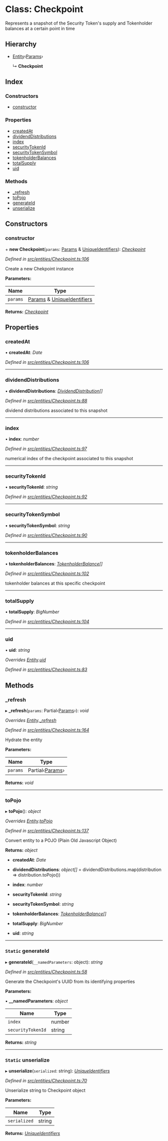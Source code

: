 # Class: Checkpoint

Represents a snapshot of the Security Token's supply and Tokenholder balances at a certain point in time

## Hierarchy

* [Entity](_entities_entity_.entity.md)‹[Params](../interfaces/_entities_checkpoint_.params.md)›

  ↳ **Checkpoint**

## Index

### Constructors

* [constructor](_entities_checkpoint_.checkpoint.md#constructor)

### Properties

* [createdAt](_entities_checkpoint_.checkpoint.md#createdat)
* [dividendDistributions](_entities_checkpoint_.checkpoint.md#dividenddistributions)
* [index](_entities_checkpoint_.checkpoint.md#index)
* [securityTokenId](_entities_checkpoint_.checkpoint.md#securitytokenid)
* [securityTokenSymbol](_entities_checkpoint_.checkpoint.md#securitytokensymbol)
* [tokenholderBalances](_entities_checkpoint_.checkpoint.md#tokenholderbalances)
* [totalSupply](_entities_checkpoint_.checkpoint.md#totalsupply)
* [uid](_entities_checkpoint_.checkpoint.md#uid)

### Methods

* [_refresh](_entities_checkpoint_.checkpoint.md#_refresh)
* [toPojo](_entities_checkpoint_.checkpoint.md#topojo)
* [generateId](_entities_checkpoint_.checkpoint.md#static-generateid)
* [unserialize](_entities_checkpoint_.checkpoint.md#static-unserialize)

## Constructors

###  constructor

\+ **new Checkpoint**(`params`: [Params](../interfaces/_entities_checkpoint_.params.md) & [UniqueIdentifiers](../interfaces/_entities_checkpoint_.uniqueidentifiers.md)): *[Checkpoint](_entities_checkpoint_.checkpoint.md)*

*Defined in [src/entities/Checkpoint.ts:106](https://github.com/PolymathNetwork/polymath-sdk/blob/550676f/src/entities/Checkpoint.ts#L106)*

Create a new Chekpoint instance

**Parameters:**

Name | Type |
------ | ------ |
`params` | [Params](../interfaces/_entities_checkpoint_.params.md) & [UniqueIdentifiers](../interfaces/_entities_checkpoint_.uniqueidentifiers.md) |

**Returns:** *[Checkpoint](_entities_checkpoint_.checkpoint.md)*

## Properties

###  createdAt

• **createdAt**: *Date*

*Defined in [src/entities/Checkpoint.ts:106](https://github.com/PolymathNetwork/polymath-sdk/blob/550676f/src/entities/Checkpoint.ts#L106)*

___

###  dividendDistributions

• **dividendDistributions**: *[DividendDistribution](_entities_dividenddistribution_.dividenddistribution.md)[]*

*Defined in [src/entities/Checkpoint.ts:88](https://github.com/PolymathNetwork/polymath-sdk/blob/550676f/src/entities/Checkpoint.ts#L88)*

dividend distributions associated to this snapshot

___

###  index

• **index**: *number*

*Defined in [src/entities/Checkpoint.ts:97](https://github.com/PolymathNetwork/polymath-sdk/blob/550676f/src/entities/Checkpoint.ts#L97)*

numerical index of the checkpoint associated to this snapshot

___

###  securityTokenId

• **securityTokenId**: *string*

*Defined in [src/entities/Checkpoint.ts:92](https://github.com/PolymathNetwork/polymath-sdk/blob/550676f/src/entities/Checkpoint.ts#L92)*

___

###  securityTokenSymbol

• **securityTokenSymbol**: *string*

*Defined in [src/entities/Checkpoint.ts:90](https://github.com/PolymathNetwork/polymath-sdk/blob/550676f/src/entities/Checkpoint.ts#L90)*

___

###  tokenholderBalances

• **tokenholderBalances**: *[TokenholderBalance](../interfaces/_types_index_.tokenholderbalance.md)[]*

*Defined in [src/entities/Checkpoint.ts:102](https://github.com/PolymathNetwork/polymath-sdk/blob/550676f/src/entities/Checkpoint.ts#L102)*

tokenholder balances at this specific checkpoint

___

###  totalSupply

• **totalSupply**: *BigNumber*

*Defined in [src/entities/Checkpoint.ts:104](https://github.com/PolymathNetwork/polymath-sdk/blob/550676f/src/entities/Checkpoint.ts#L104)*

___

###  uid

• **uid**: *string*

*Overrides [Entity](_entities_entity_.entity.md).[uid](_entities_entity_.entity.md#abstract-uid)*

*Defined in [src/entities/Checkpoint.ts:83](https://github.com/PolymathNetwork/polymath-sdk/blob/550676f/src/entities/Checkpoint.ts#L83)*

## Methods

###  _refresh

▸ **_refresh**(`params`: Partial‹[Params](../interfaces/_entities_checkpoint_.params.md)›): *void*

*Overrides [Entity](_entities_entity_.entity.md).[_refresh](_entities_entity_.entity.md#abstract-_refresh)*

*Defined in [src/entities/Checkpoint.ts:164](https://github.com/PolymathNetwork/polymath-sdk/blob/550676f/src/entities/Checkpoint.ts#L164)*

Hydrate the entity

**Parameters:**

Name | Type |
------ | ------ |
`params` | Partial‹[Params](../interfaces/_entities_checkpoint_.params.md)› |

**Returns:** *void*

___

###  toPojo

▸ **toPojo**(): *object*

*Overrides [Entity](_entities_entity_.entity.md).[toPojo](_entities_entity_.entity.md#abstract-topojo)*

*Defined in [src/entities/Checkpoint.ts:137](https://github.com/PolymathNetwork/polymath-sdk/blob/550676f/src/entities/Checkpoint.ts#L137)*

Convert entity to a POJO (Plain Old Javascript Object)

**Returns:** *object*

* **createdAt**: *Date*

* **dividendDistributions**: *object[]* =  dividendDistributions.map(distribution => distribution.toPojo())

* **index**: *number*

* **securityTokenId**: *string*

* **securityTokenSymbol**: *string*

* **tokenholderBalances**: *[TokenholderBalance](../interfaces/_types_index_.tokenholderbalance.md)[]*

* **totalSupply**: *BigNumber*

* **uid**: *string*

___

### `Static` generateId

▸ **generateId**(`__namedParameters`: object): *string*

*Defined in [src/entities/Checkpoint.ts:58](https://github.com/PolymathNetwork/polymath-sdk/blob/550676f/src/entities/Checkpoint.ts#L58)*

Generate the Checkpoint's UUID from its identifying properties

**Parameters:**

▪ **__namedParameters**: *object*

Name | Type |
------ | ------ |
`index` | number |
`securityTokenId` | string |

**Returns:** *string*

___

### `Static` unserialize

▸ **unserialize**(`serialized`: string): *[UniqueIdentifiers](../interfaces/_entities_checkpoint_.uniqueidentifiers.md)*

*Defined in [src/entities/Checkpoint.ts:70](https://github.com/PolymathNetwork/polymath-sdk/blob/550676f/src/entities/Checkpoint.ts#L70)*

Unserialize string to Checkpoint object

**Parameters:**

Name | Type |
------ | ------ |
`serialized` | string |

**Returns:** *[UniqueIdentifiers](../interfaces/_entities_checkpoint_.uniqueidentifiers.md)*

